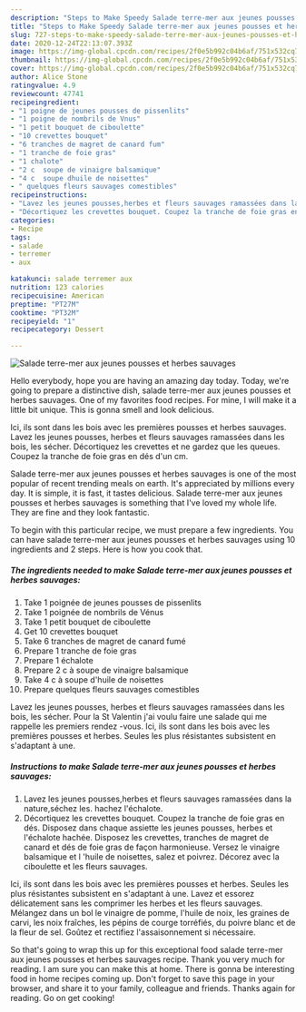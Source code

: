```yaml
---
description: "Steps to Make Speedy Salade terre-mer aux jeunes pousses et herbes sauvages"
title: "Steps to Make Speedy Salade terre-mer aux jeunes pousses et herbes sauvages"
slug: 727-steps-to-make-speedy-salade-terre-mer-aux-jeunes-pousses-et-herbes-sauvages
date: 2020-12-24T22:13:07.393Z
image: https://img-global.cpcdn.com/recipes/2f0e5b992c04b6af/751x532cq70/salade-terre-mer-aux-jeunes-pousses-et-herbes-sauvages-photo-principale-de-la-recette.jpg
thumbnail: https://img-global.cpcdn.com/recipes/2f0e5b992c04b6af/751x532cq70/salade-terre-mer-aux-jeunes-pousses-et-herbes-sauvages-photo-principale-de-la-recette.jpg
cover: https://img-global.cpcdn.com/recipes/2f0e5b992c04b6af/751x532cq70/salade-terre-mer-aux-jeunes-pousses-et-herbes-sauvages-photo-principale-de-la-recette.jpg
author: Alice Stone
ratingvalue: 4.9
reviewcount: 47741
recipeingredient:
- "1 poigne de jeunes pousses de pissenlits"
- "1 poigne de nombrils de Vnus"
- "1 petit bouquet de ciboulette"
- "10 crevettes bouquet"
- "6 tranches de magret de canard fum"
- "1 tranche de foie gras"
- "1 chalote"
- "2 c  soupe de vinaigre balsamique"
- "4 c  soupe dhuile de noisettes"
- " quelques fleurs sauvages comestibles"
recipeinstructions:
- "Lavez les jeunes pousses,herbes et fleurs sauvages ramassées dans la nature,séchez les. hachez l&#39;échalote."
- "Décortiquez les crevettes bouquet. Coupez la tranche de foie gras en dés. Disposez dans chaque assiette les jeunes pousses, herbes et l&#39;échalote hachée. Disposez les crevettes, tranches de magret de canard et dés de foie gras de façon harmonieuse. Versez le vinaigre balsamique et l &#39;huile de noisettes, salez et poivrez. Décorez avec la ciboulette et les fleurs sauvages."
categories:
- Recipe
tags:
- salade
- terremer
- aux

katakunci: salade terremer aux 
nutrition: 123 calories
recipecuisine: American
preptime: "PT27M"
cooktime: "PT32M"
recipeyield: "1"
recipecategory: Dessert

---
```



![Salade terre-mer aux jeunes pousses et herbes sauvages](https://img-global.cpcdn.com/recipes/2f0e5b992c04b6af/751x532cq70/salade-terre-mer-aux-jeunes-pousses-et-herbes-sauvages-photo-principale-de-la-recette.jpg)

Hello everybody, hope you are having an amazing day today. Today, we're going to prepare a distinctive dish, salade terre-mer aux jeunes pousses et herbes sauvages. One of my favorites food recipes. For mine, I will make it a little bit unique. This is gonna smell and look delicious.

Ici, ils sont dans les bois avec les premières pousses et herbes sauvages. Lavez les jeunes pousses, herbes et fleurs sauvages ramassées dans les bois, les sécher. Décortiquez les crevettes et ne gardez que les queues. Coupez la tranche de foie gras en dés d&#39;un cm.

Salade terre-mer aux jeunes pousses et herbes sauvages is one of the most popular of recent trending meals on earth. It's appreciated by millions every day. It is simple, it is fast, it tastes delicious. Salade terre-mer aux jeunes pousses et herbes sauvages is something that I've loved my whole life. They are fine and they look fantastic.


To begin with this particular recipe, we must prepare a few ingredients. You can have salade terre-mer aux jeunes pousses et herbes sauvages using 10 ingredients and 2 steps. Here is how you cook that.

<!--inarticleads1-->

##### The ingredients needed to make Salade terre-mer aux jeunes pousses et herbes sauvages:

1. Take 1 poignée de jeunes pousses de pissenlits
1. Take 1 poignée de nombrils de Vénus
1. Take 1 petit bouquet de ciboulette
1. Get 10 crevettes bouquet
1. Take 6 tranches de magret de canard fumé
1. Prepare 1 tranche de foie gras
1. Prepare 1 échalote
1. Prepare 2 c à soupe de vinaigre balsamique
1. Take 4 c à soupe d&#39;huile de noisettes
1. Prepare  quelques fleurs sauvages comestibles


Lavez les jeunes pousses, herbes et fleurs sauvages ramassées dans les bois, les sécher. Pour la St Valentin j&#39;ai voulu faire une salade qui me rappelle les premiers rendez -vous. Ici, ils sont dans les bois avec les premières pousses et herbes. Seules les plus résistantes subsistent en s&#39;adaptant à une. 

<!--inarticleads2-->

##### Instructions to make Salade terre-mer aux jeunes pousses et herbes sauvages:

1. Lavez les jeunes pousses,herbes et fleurs sauvages ramassées dans la nature,séchez les. hachez l&#39;échalote.
1. Décortiquez les crevettes bouquet. Coupez la tranche de foie gras en dés. Disposez dans chaque assiette les jeunes pousses, herbes et l&#39;échalote hachée. Disposez les crevettes, tranches de magret de canard et dés de foie gras de façon harmonieuse. Versez le vinaigre balsamique et l &#39;huile de noisettes, salez et poivrez. Décorez avec la ciboulette et les fleurs sauvages.


Ici, ils sont dans les bois avec les premières pousses et herbes. Seules les plus résistantes subsistent en s&#39;adaptant à une. Lavez et essorez délicatement sans les comprimer les herbes et les fleurs sauvages. Mélangez dans un bol le vinaigre de pomme, l&#39;huile de noix, les graines de carvi, les noix fraîches, les pépins de courge torréfiés, du poivre blanc et de la fleur de sel. Goûtez et rectifiez l&#39;assaisonnement si nécessaire. 

So that's going to wrap this up for this exceptional food salade terre-mer aux jeunes pousses et herbes sauvages recipe. Thank you very much for reading. I am sure you can make this at home. There is gonna be interesting food in home recipes coming up. Don't forget to save this page in your browser, and share it to your family, colleague and friends. Thanks again for reading. Go on get cooking!
